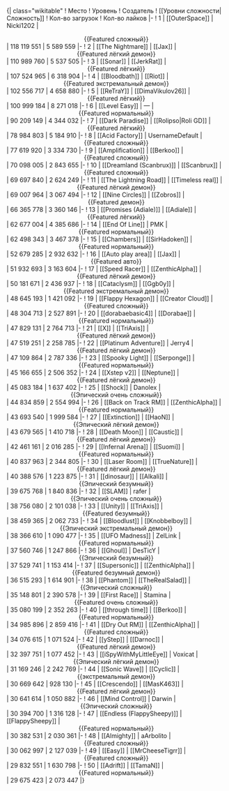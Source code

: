 {| class="wikitable"
! Место
! Уровень
! Создатель
! [[Уровни сложности|Сложность]]
! Кол-во загрузок
! Кол-во лайков
|-
! 1
| [[OuterSpace]]
| Nicki1202
| <center>{{Featured сложный}}</center>
| 118 119 551
| 5 589 559
|-
! 2
| [[The Nightmare]]
| [[Jax]]
| <center>{{Featured лёгкий демон}}</center>
| 110 989 760
| 5 537 505
|-
! 3
| [[Sonar]]
| [[JerkRat]]
| <center>{{Featured лёгкий}}</center>
| 107 524 965
| 6 318 904
|-
! 4
| [[Bloodbath]]
| [[Riot]]
| <center>{{Featured экстремальный демон}}</center>
| 102 556 717
| 4 658 880
|-
! 5
| [[ReTraY]]
| [[DimaVikulov26]]
| <center>{{Featured лёгкий}}</center>
| 100 999 184
| 8 271 018
|-
! 6
| [[Level Easy]]
| —
| <center>{{Featured нормальный}}</center>
| 90 209 149
| 4 344 032
|-
! 7
| [[Dark Paradise]]
| [[Rolipso|Roli GD]]
| <center>{{Featured лёгкий}}</center>
| 78 984 803
| 5 184 910
|-
! 8
| [[Acid Factory]]
| UsernameDefault
| <center>{{Featured сложный}}</center>
| 77 619 920
| 3 334 730
|-
! 9
| [[Amplification]]
| [[Berkoo]]
| <center>{{Featured сложный}}</center>
| 70 098 005
| 2 843 655
|-
! 10
| [[Dreamland (Scanbrux)]]
| [[Scanbrux]]
| <center>{{Featured сложный}}</center>
| 69 697 840
| 2 624 249
|-
! 11
| [[The Lightning Road]]
| [[Timeless real]]
| <center>{{Featured лёгкий демон}}</center>
| 69 007 964
| 3 067 494
|-
! 12
| [[Nine Circles]]
| [[Zobros]]
| <center>{{Featured демон}}</center>
| 66 365 778
| 3 360 146
|-
! 13
| [[Promises (Adiale)]]
| [[Adiale]]
| <center>{{Featured лёгкий}}</center>
| 62 677 004
| 4 385 686
|-
! 14
| [[End Of Line]]
| PMK
| <center>{{Featured нормальный}}</center>
| 62 498 343
| 3 467 378
|-
! 15
| [[Chambers]]
| [[SirHadoken]]
| <center>{{Featured нормальный}}</center>
| 52 679 285
| 2 932 632
|-
! 16
| [[Auto play area]]
| [[Jax]]
| <center>{{Featured авто}}</center>
| 51 932 693
| 3 163 604
|-
! 17
| [[Speed Racer]]
| [[ZenthicAlpha]]
| <center>{{Featured лёгкий демон}}</center>
| 50 181 671
| 2 436 937
|-
! 18
| [[Cataclysm]]
| [[Ggb0y]]
| <center>{{Featured экстремальный демон}}</center>
| 48 645 193
| 1 421 092
|-
! 19
| [[Flappy Hexagon]]
| [[Creator Cloud]]
| <center>{{Featured сложный}}</center>
| 48 304 713
| 2 527 891
|-
! 20
| [[dorabaebasic4]]
| [[Dorabae]]
| <center>{{Featured нормальный}}</center>
| 47 829 131
| 2 764 713
|-
! 21
| [[X]]
| [[TriAxis]]
| <center>{{Featured лёгкий демон}}</center>
| 47 519 251
| 2 258 785
|-
! 22
| [[Platinum Adventure]]
| Jerry4
| <center>{{Featured лёгкий демон}}</center>
| 47 109 864
| 2 787 336
|-
! 23
| [[Spooky Light]]
| [[Serponge]]
| <center>{{Featured нормальный}}</center>
| 45 166 655
| 2 506 352
|-
! 24
| [[Xstep v2]]
| [[Neptune]]
| <center>{{Featured лёгкий демон}}</center>
| 45 083 184
| 1 637 402
|-
! 25
| [[Shock]]
| Danolex
| <center>{{Эпический очень сложный}}</center>
| 44 834 859
| 2 554 994
|-
! 26
| [[Back on Track RM]]
| [[ZenthicAlpha]]
| <center>{{Featured нормальный}}</center>
| 43 693 540
| 1 999 584
|-
! 27
| [[Extinction]]
| [[HaoN]]
| <center>{{Эпический лёгкий демон}}</center>
| 43 679 565
| 1 410 718
|-
! 28
| [[Death Moon]]
| [[Caustic]]
| <center>{{Featured лёгкий демон}}</center>
| 42 461 161
| 2 016 285
|-
! 29
| [[Infernal Arena]]
| [[Suomi]]
| <center>{{Featured нормальный}}</center>
| 40 837 963
| 2 344 805
|-
! 30
| [[Laser Room]]
| [[TrueNature]]
| <center>{{Featured лёгкий демон}}</center>
| 40 388 576
| 1 223 875
|-
! 31
| [[dinosaur]]
| [[Alkali]]
| <center>{{Эпический безумный}}</center>
| 39 675 768
| 1 840 836
|-
! 32
| [[SLAM]]
| rafer
| <center>{{Эпический очень сложный}}</center>
| 38 756 080
| 2 101 038
|-
! 33
| [[Unity]]
| [[TriAxis]]
| <center>{{Featured безумный}}</center>
| 38 459 365
| 2 062 733
|-
! 34
| [[Bloodlust]]
| [[Knobbelboy]]
| <center>{{Эпический экстремальный демон}}</center>
| 38 366 610
| 1 090 477
|-
! 35
| [[UFO Madness]]
| ZelLink
| <center>{{Featured нормальный}}</center>
| 37 560 746
| 1 247 866
|-
! 36
| [[Ghoul]]
| DesTicY
| <center>{{Эпический безумный}}</center>
| 37 529 741
| 1 153 414
|-
! 37
| [[Supersonic]]
| [[ZenthicAlpha]]
| <center>{{Featured безумный демон}}</center>
| 36 515 293
| 1 614 901
|-
! 38
| [[Phantom]]
| [[TheRealSalad]]
| <center>{{Эпический сложный}}</center>
| 35 148 801
| 2 390 578
|-
! 39
| [[First Race]]
| Stamina
| <center>{{Featured очень сложный}}</center>
| 35 080 199
| 2 352 263
|-
! 40
| [[through time]]
| [[Berkoo]]
| <center>{{Featured нормальный}}</center>
| 34 985 896
| 2 859 416
|-
! 41
| [[Dry Out RM]]
| [[ZenthicAlpha]]
| <center>{{Featured сложный}}</center>
| 34 076 615
| 1 071 524
|-
! 42
| [[yStep]]
| [[Darnoc]]
| <center>{{Featured лёгкий демон}}</center>
| 32 397 751
| 1 077 452
|-
! 43
| [[iSpyWithMyLittleEye]]
| Voxicat
| <center>{{Эпический лёгкий демон}}</center>
| 31 169 246
| 2 242 769
|-
! 44
| [[Sonic Wave]]
| [[Cyclic]]
| <center>{{экстремальный демон}}</center>
| 30 669 642
| 928 130
|-
! 45
| [[Crescendo]]
| [[MasK463]]
| <center>{{Featured лёгкий демон}}</center>
| 30 641 614
| 1 050 882
|-
! 46
| [[Mind Control]]
| Darwin
| <center>{{Эпический сложный}}</center>
| 30 394 700
| 1 316 128
|-
! 47
| [[Endless (FlappySheepy)]]
| [[FlappySheepy]]
| <center>{{Featured нормальный}}</center>
| 30 382 531
| 2 030 361
|-
! 48
| [[Almighty]]
| aArbolito
| <center>{{Featured сложный}}</center>
| 30 062 997
| 2 127 039
|-
! 49
| [[Easy]]
| [[MrCheeseTigrr]]
| <center>{{Featured сложный}}</center>
| 29 832 551
| 1 630 798
|-
! 50
| [[Adrift]]
| [[TamaN]]
| <center>{{Featured нормальный}}</center>
| 29 675 423
| 2 073 447
|}